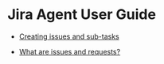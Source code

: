 # Jira Agent User Guide

- [Creating issues and sub-tasks](https://confluence.atlassian.com/jiracoreserver/creating-issues-and-sub-tasks-939937904.html)
  
- [What are issues and requests?](https://support.atlassian.com/jira-service-management-cloud/docs/what-are-issues-and-requests/)